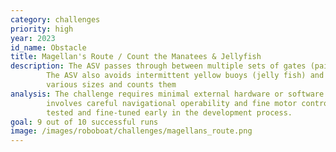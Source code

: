 ```yaml
---
category: challenges
priority: high
year: 2023
id_name: Obstacle
title: Magellan's Route / Count the Manatees & Jellyfish
description: The ASV passes through between multiple sets of gates (pairs of red and green buoys) 
        The ASV also avoids intermittent yellow buoys (jelly fish) and black buoys (manatees) of 
        various sizes and counts them
analysis: The challenge requires minimal external hardware or software development and mainly just 
        involves careful navigational operability and fine motor control. This challenge could be 
        tested and fine-tuned early in the development process. 
goal: 9 out of 10 successful runs
image: /images/roboboat/challenges/magellans_route.png
---
```

